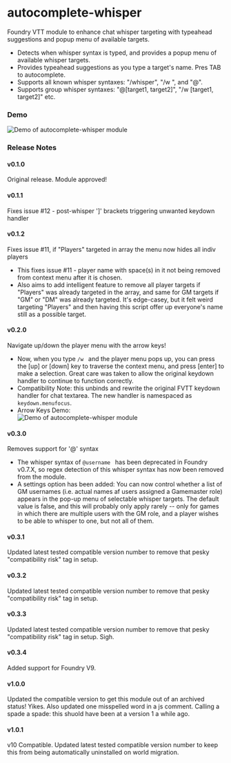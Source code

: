 # autocomplete-whisper
Foundry VTT module to enhance chat whisper targeting with typeahead suggestions and popup menu of available targets.

* Detects when whisper syntax is typed, and provides a popup menu of available whisper targets.
* Provides typeahead suggestions as you type a target's name.  Pres TAB to autocomplete.
* Supports all known whisper syntaxes: "/whisper", "/w ", and "@".
* Supports group whisper syntaxes: "@\[target1, target2\]", "/w \[target1, target2\]" etc.

### Demo
![Demo of autocomplete-whisper module](demo/autocomplete-whisper-demo.gif)

### Release Notes

#### v0.1.0
Original release. Module approved!

#### v0.1.1
Fixes issue #12 - post-whisper ']' brackets triggering unwanted keydown handler

#### v0.1.2
Fixes issue #11, if "Players" targeted in array the menu now hides all indiv players
* This fixes issue #11 - player name with space(s) in it not being removed from context menu after it is chosen.
* Also aims to add intelligent feature to remove all player targets if "Players" was already targeted in the array, and same for GM targets if "GM" or "DM" was already targeted. It's edge-casey, but it felt weird targeting "Players" and then having this script offer up everyone's name still as a possible target.

#### v0.2.0
Navigate up/down the player menu with the arrow keys!
* Now, when you type `/w ` and the player menu pops up, you can press the [up] or [down] key to traverse the context menu, and press [enter] to make a selection.  Great care was taken to allow the original keydown handler to continue to function correctly.
* Compatibility Note: this unbinds and rewrite the original FVTT keydown handler for chat textarea. The new handler is namespaced as `keydown.menufocus`.
* Arrow Keys Demo:  
![Demo of autocomplete-whisper module](demo/arrow-keys-demo.gif)

#### v0.3.0
Removes support for '@' syntax
* The whisper syntax of `@username ` has been deprecated in Foundry v0.7.X, so regex detection of this whisper syntax has now been removed from the module.
* A settings option has been added: You can now control whether a list of GM usernames (i.e. actual names af users assigned a Gamemaster role) appears in the pop-up menu of selectable whisper targets.  The default value is false, and this will probably only apply rarely -- only for games in which there are multiple users with the GM role, and a player wishes to be able to whisper to one, but not all of them.

#### v0.3.1
Updated latest tested compatible version number to remove that pesky "compatibility risk" tag in setup.

#### v0.3.2
Updated latest tested compatible version number to remove that pesky "compatibility risk" tag in setup.
#### v0.3.3
Updated latest tested compatible version number to remove that pesky "compatibility risk" tag in setup. Sigh.

#### v0.3.4
Added support for Foundry V9.

#### v1.0.0
Updated the compatible version to get this module out of an archived status! Yikes. Also updated one misspelled word in a js comment. Calling a spade a spade: this shuold have been at a version 1 a while ago.

#### v1.0.1
v10 Compatible. Updated latest tested compatible version number to keep this from being automatically uninstalled on world migration.